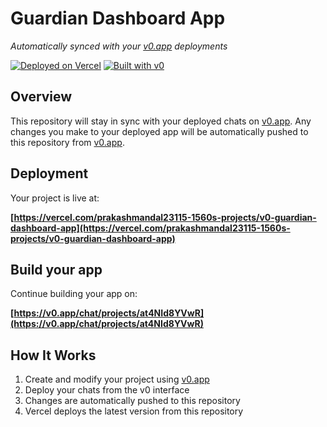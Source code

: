 # Guardian Dashboard App

*Automatically synced with your [v0.app](https://v0.app) deployments*

[![Deployed on Vercel](https://img.shields.io/badge/Deployed%20on-Vercel-black?style=for-the-badge&logo=vercel)](https://vercel.com/prakashmandal23115-1560s-projects/v0-guardian-dashboard-app)
[![Built with v0](https://img.shields.io/badge/Built%20with-v0.app-black?style=for-the-badge)](https://v0.app/chat/projects/at4NId8YVwR)

## Overview

This repository will stay in sync with your deployed chats on [v0.app](https://v0.app).
Any changes you make to your deployed app will be automatically pushed to this repository from [v0.app](https://v0.app).

## Deployment

Your project is live at:

**[https://vercel.com/prakashmandal23115-1560s-projects/v0-guardian-dashboard-app](https://vercel.com/prakashmandal23115-1560s-projects/v0-guardian-dashboard-app)**

## Build your app

Continue building your app on:

**[https://v0.app/chat/projects/at4NId8YVwR](https://v0.app/chat/projects/at4NId8YVwR)**

## How It Works

1. Create and modify your project using [v0.app](https://v0.app)
2. Deploy your chats from the v0 interface
3. Changes are automatically pushed to this repository
4. Vercel deploys the latest version from this repository